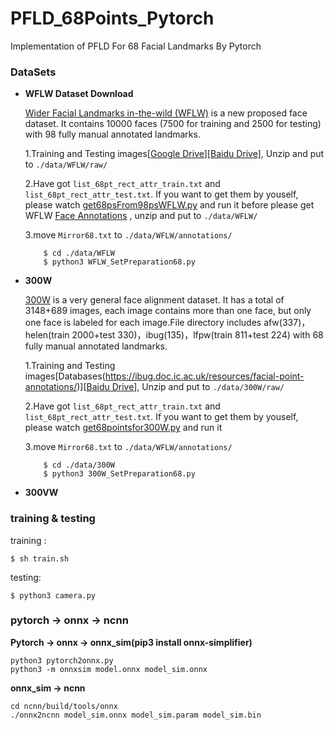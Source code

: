 # PFLD_68Points_Pytorch

Implementation of PFLD For 68 Facial Landmarks By Pytorch

### DataSets
- **WFLW Dataset Download**  

  [Wider Facial Landmarks in-the-wild (WFLW)](https://wywu.github.io/projects/LAB/WFLW.html) is a new proposed face dataset. It contains 10000 faces (7500 for training and 2500 for testing) with 98 fully manual annotated landmarks.   

  1.Training and Testing images[[Google Drive](https://drive.google.com/file/d/1hzBd48JIdWTJSsATBEB_eFVvPL1bx6UC/view?usp=sharing)][[Baidu Drive](https://pan.baidu.com/s/1paoOpusuyafHY154lqXYrA)], Unzip and put to `./data/WFLW/raw/`

  2.Have got `list_68pt_rect_attr_train.txt` and `list_68pt_rect_attr_test.txt`. If you want to get them by youself, please watch
  [get68psFrom98psWFLW.py](https://github.com/github-luffy/PFLD_68points_Pytorch/blob/master/data/WFLW/get68psFrom98psWFLW.py)
  and run it before please get WFLW [Face Annotations](https://wywu.github.io/projects/LAB/support/WFLW_annotations.tar.gz) , unzip and put to `./data/WFLW/`   

  3.move `Mirror68.txt` to `./data/WFLW/annotations/`
  ~~~shell
      $ cd ./data/WFLW 
      $ python3 WFLW_SetPreparation68.py
  ~~~
 
- **300W**

  [300W](https://ibug.doc.ic.ac.uk/resources/300-W/) is a very general face alignment dataset. It has a total of 3148+689 images, each image contains more than one face, but only one face is labeled for each image.File directory includes afw(337)，helen(train 2000+test 330)，ibug(135)，lfpw(train 811+test 224) with 68 fully manual annotated landmarks.

  1.Training and Testing images[Databases(https://ibug.doc.ic.ac.uk/resources/facial-point-annotations/)][[Baidu Drive](https://pan.baidu.com/s/1paoOpusuyafHY154lqXYrA)], Unzip and put to `./data/300W/raw/`

  2.Have got `list_68pt_rect_attr_train.txt` and `list_68pt_rect_attr_test.txt`. If you want to get them by youself, please watch
  [get68pointsfor300W.py](https://github.com/github-luffy/PFLD_68points_Pytorch/blob/master/data/300W/get68pointsfor300W.py)
  and run it  

  3.move `Mirror68.txt` to `./data/WFLW/annotations/`
  ~~~shell
      $ cd ./data/300W 
      $ python3 300W_SetPreparation68.py
  ~~~
 
- **300VW** 

### training & testing

training :

~~~shell
$ sh train.sh
~~~

testing:

~~~shell
$ python3 camera.py
~~~

### pytorch -> onnx -> ncnn

**Pytorch -> onnx -> onnx_sim(pip3 install onnx-simplifier)**

~~~~shell
python3 pytorch2onnx.py
python3 -m onnxsim model.onnx model_sim.onnx
~~~~

**onnx_sim -> ncnn**

~~~shell
cd ncnn/build/tools/onnx
./onnx2ncnn model_sim.onnx model_sim.param model_sim.bin
~~~
